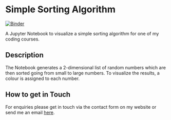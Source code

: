 # Simple Sorting Algorithm
[![Binder](http://mybinder.org/badge.svg)](https://mybinder.org/v2/gh/fdschmidt/SimpleSortingAlgorithm/master)

A Jupyter Notebook to visualize a simple sorting algorithm for one of my coding courses.

## Description
The Notebook generates a 2-dimensional list of random numbers which are then sorted going from small to large numbers. To visualize the results, a colour is assigned to each number.

## How to get in Touch
For enquiries please get in touch via the contact form on my website
or send me an email [here](https://www.astrofranzi.com/contact/).
